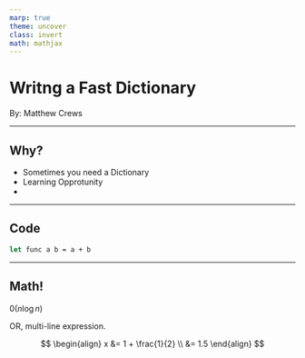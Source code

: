 ```yaml
---
marp: true
theme: uncover
class: invert
math: mathjax
---
```


# Writng a Fast Dictionary

By: Matthew Crews

___

## Why?

* Sometimes you need a Dictionary
* Learning Opprotunity
* 

---

## Code

```fsharp
let func a b = a + b
```

---

## Math!

$\mathcal{0}(n\log{n})$

OR, multi-line expression.

$$
\begin{align}
x &= 1 + \frac{1}{2} \\
  &= 1.5
\end{align}
$$